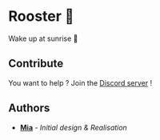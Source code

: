# Rooster 🐓

Wake up at sunrise 🌅

## Contribute 

You want to help ? Join the [Discord server](https://discord.com/api/webhooks/1104742508430381087/3-x3oemauSNygntTexWnO-3FKGfHxwtBYpMuiw2DH_ZjQJCiGYFBcNKwC6_q4BaOF2Az) !

## Authors

* **[Mia](http://theophile.world)** - *Initial design & Realisation*
